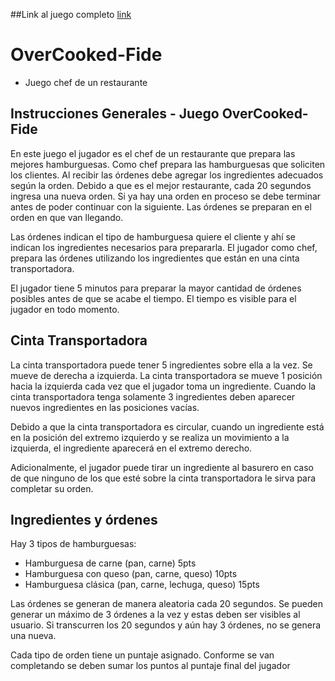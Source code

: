 ##Link al juego completo
[link](https://github.com/Ricardo-Patino/OverCooked-Fide/releases/tag/1.0.0)

# OverCooked-Fide
- Juego chef de un restaurante

## Instrucciones Generales - Juego OverCooked-Fide

En este juego el jugador es el chef de un restaurante que prepara las mejores hamburguesas.
Como chef prepara las hamburguesas que soliciten los clientes. Al recibir las órdenes debe
agregar los ingredientes adecuados según la orden. Debido a que es el mejor restaurante, cada
20 segundos ingresa una nueva orden. Si ya hay una orden en proceso se debe terminar antes
de poder continuar con la siguiente. Las órdenes se preparan en el orden en que van llegando.

Las órdenes indican el tipo de hamburguesa quiere el cliente y ahí se indican los ingredientes
necesarios para prepararla. El jugador como chef, prepara las órdenes utilizando los ingredientes
que están en una cinta transportadora.

El jugador tiene 5 minutos para preparar la mayor cantidad de órdenes posibles antes de que se
acabe el tiempo. El tiempo es visible para el jugador en todo momento.


## Cinta Transportadora

La cinta transportadora puede tener 5 ingredientes sobre ella a la vez. Se mueve de derecha a
izquierda. La cinta transportadora se mueve 1 posición hacia la izquierda cada vez que el jugador
toma un ingrediente. Cuando la cinta transportadora tenga solamente 3 ingredientes deben
aparecer nuevos ingredientes en las posiciones vacías.

Debido a que la cinta transportadora es circular, cuando un ingrediente está en la posición del
extremo izquierdo y se realiza un movimiento a la izquierda, el ingrediente aparecerá en el
extremo derecho.

Adicionalmente, el jugador puede tirar un ingrediente al basurero en caso de que ninguno de los
que esté sobre la cinta transportadora le sirva para completar su orden.

## Ingredientes y órdenes
Hay 3 tipos de hamburguesas:

- Hamburguesa de carne (pan, carne) 5pts
- Hamburguesa con queso (pan, carne, queso) 10pts
- Hamburguesa clásica (pan, carne, lechuga, queso) 15pts

Las órdenes se generan de manera aleatoria cada 20 segundos. Se pueden generar un
máximo de 3 órdenes a la vez y estas deben ser visibles al usuario. Si transcurren los 20
segundos y aún hay 3 órdenes, no se genera una nueva.

Cada tipo de orden tiene un puntaje asignado. Conforme se van completando se deben
sumar los puntos al puntaje final del jugador
